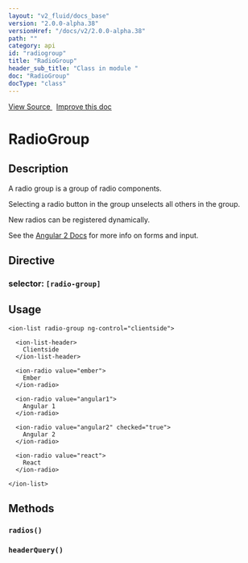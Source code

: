 ```yaml
---
layout: "v2_fluid/docs_base"
version: "2.0.0-alpha.38"
versionHref: "/docs/v2/2.0.0-alpha.38"
path: ""
category: api
id: "radiogroup"
title: "RadioGroup"
header_sub_title: "Class in module "
doc: "RadioGroup"
docType: "class"
---
```





<div class="improve-docs">
  <a href='http://github.com/driftyco/ionic2/tree/master/ionic/components/radio/radio.ts#L4'>
    View Source
  </a>
  &nbsp;
  <a href='http://github.com/driftyco/ionic2/edit/master/ionic/components/radio/radio.ts#L4'>
    Improve this doc
  </a>

  <!-- TODO(drewrygh, perrygovier): render this block in the correct location, markup identical to component docs -->

</div>




<h1 class="api-title">


RadioGroup






</h1>






<h2>Description</h2>

<p>A radio group is a group of radio components.</p>
<p>Selecting a radio button in the group unselects all others in the group.</p>
<p>New radios can be registered dynamically.</p>
<p>See the <a href="https://angular.io/docs/js/latest/api/forms/">Angular 2 Docs</a> for more info on forms and input.</p>


<h2>Directive</h2>
<h3>selector: <code>[radio-group]</code></h3>
<h2>Usage</h2>


<pre><code class="lang-html">&lt;ion-list radio-group ng-control=&quot;clientside&quot;&gt;

  &lt;ion-list-header&gt;
    Clientside
  &lt;/ion-list-header&gt;

  &lt;ion-radio value=&quot;ember&quot;&gt;
    Ember
  &lt;/ion-radio&gt;

  &lt;ion-radio value=&quot;angular1&quot;&gt;
    Angular 1
  &lt;/ion-radio&gt;

  &lt;ion-radio value=&quot;angular2&quot; checked=&quot;true&quot;&gt;
    Angular 2
  &lt;/ion-radio&gt;

  &lt;ion-radio value=&quot;react&quot;&gt;
    React
  &lt;/ion-radio&gt;

&lt;/ion-list&gt;
</code></pre>







<h2>Methods</h2>

<div id="radios"></div>

<h3>
<code>radios()</code>

</h3>












<div id="headerQuery"></div>

<h3>
<code>headerQuery()</code>

</h3>










<!-- end content block -->


<!-- end body block -->


